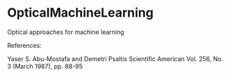# OpticalMachineLearning
Optical approaches for machine learning

References:

Yaser S. Abu-Mostafa and Demetri Psaltis
Scientific American
Vol. 256, No. 3 (March 1987), pp. 88-95 